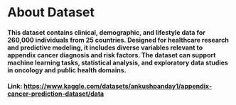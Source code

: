 # About Dataset

#### This dataset contains clinical, demographic, and lifestyle data for 260,000 individuals from 25 countries. Designed for healthcare research and predictive modeling, it includes diverse variables relevant to appendix cancer diagnosis and risk factors. The dataset can support machine learning tasks, statistical analysis, and exploratory data studies in oncology and public health domains.

#### Link: https://www.kaggle.com/datasets/ankushpanday1/appendix-cancer-prediction-dataset/data